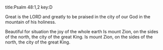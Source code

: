 title:Psalm 48:1,2
key:D

Great is the LORD
and greatly to be praised 
in the city of our God
in the mountain of his holiness.

Beautiful for situation
the joy of the whole earth
Is mount Zion, on the sides of the north,
the city of the great King.
Is mount Zion, on the sides of the north,
the city of the great King.
